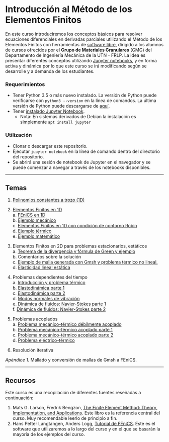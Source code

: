 # Introducción al Método de los Elementos Finitos

En este curso introduciremos los conceptos básicos para resolver ecuaciones diferenciales en derivadas parciales utilizando el Método de los Elementos Finitos con herramientas de [software libre](https://es.wikipedia.org/wiki/Software_libre), dirigido a los alumnos de cursos ofrecidos por el **Grupo de Materiales Granulares** (GMG) del Departamento de Ingeniería Mecánica de la UTN - FRLP.
La idea es presentar diferentes conceptos utilizando [Jupyter notebooks](https://Jupyter.org/), y en forma activa y dinámica por lo que este curso se irá modificando según se desarrolle y a demanda de los estudiantes.

### Requerimientos

- Tener Python 3.5 o más nuevo instalado. La versión de Python puede verificarse con `python3 --version` en la línea de comandos. La última versión de Python puede descargarse de [aquí](https://www.python.org/downloads/).
- Tener [instalado Jupyter Notebook](https://jupyter.readthedocs.io/en/latest/install.html).
    - Nota: En sistemas derivados de Debian la instalación es simplemente `apt install jupyter`


### Utilización
- Clonar o descargar este repositorio.
- Ejecutar `jupyter notebook` en la línea de comando dentro del directorio del repositorio.
- Se abrirá una sesión de notebook de Jupyter en el navegador y se puede comenzar a navegar a través de los notebooks disponibles.

---

## Temas
1. [Polinomios constantes a trozo (1D)](https://nbviewer.jupyter.org/github/rirastorza/Intro2FEM/blob/master/Polinomios_constantes_atrozo/polinomios.ipynb)
2. [Elementos Finitos en 1D](https://nbviewer.jupyter.org/github/rirastorza/Intro2FEM/blob/master/Elementos_finitos_en_1D/fem1D.ipynb)<br>
    a. [FEniCS en 1D](https://github.com/rirastorza/Intro2FEM/blob/master/Elementos_finitos_en_1D/fem1D_introFEniCS.ipynb)<br>
    b. [Ejemplo mecánico](https://github.com/rirastorza/Intro2FEM/blob/master/Elementos_finitos_en_1D/mecanica1D.ipynb)<br> 
    c. [Elementos Finitos en 1D con condición de contorno Robin](https://github.com/rirastorza/Intro2FEM/blob/master/Elementos_finitos_en_1D/fem1D_Robin.ipynb)<br>
    d. [Ejemplo térmico](https://github.com/rirastorza/Intro2FEM/blob/master/Elementos_finitos_en_1D/termico1D.ipynb)<br>
    e. [Ejemplo matemático](https://github.com/rirastorza/Intro2FEM/blob/master/Elementos_finitos_en_1D/matematico1D.ipynb)<br>
3. Elementos Finitos en 2D para problemas estacionarios, estáticos <br>
    a. [Teorema de la divergencia y fórmula de Green y ejemplo](https://github.com/rirastorza/Intro2FEM/blob/master/Elementos_finitos_en_2D/fem2D.ipynb)<br>
    b. Comentarios sobre la solución <br>
    c. [Ejemplo de malla generada con Gmsh y problema térmico no lineal.](https://github.com/rirastorza/Intro2FEM/blob/master/Elementos_finitos_en_2D/termico2D.ipynb)<br>
    d. [Elasticidad lineal estática](https://github.com/rirastorza/Intro2FEM/blob/master/Elementos_finitos_en_2D/ElasticidadLineal2D.ipynb)<br>
4. Problemas dependientes del tiempo<br>
    a. [Introducción y problema térmico](https://github.com/rirastorza/Intro2FEM/blob/master/Problemas_dependientes_del_tiempo/Introduccion_problema_termico.ipynb)<br>
    b. [Elastodinámica parte 1](https://github.com/rirastorza/Intro2FEM/blob/master/Problemas_dependientes_del_tiempo/Problema_elastodinamico.ipynb) <br>
    c. [Elastodinámica parte 2](https://github.com/rirastorza/Intro2FEM/blob/master/Problemas_dependientes_del_tiempo/Problema_elastodinamico2.ipynb) <br>
    d. [Modos normales de vibración](https://github.com/rirastorza/Intro2FEM/blob/master/Problemas_dependientes_del_tiempo/AnalisisModosdeVibracion.ipynb) <br>
    e. [Dinámica de fluidos: Navier-Stokes parte 1](https://github.com/rirastorza/Intro2FEM/blob/master/Problemas_dependientes_del_tiempo/navier_stokes_parte1.ipynb) <br>
    f. [Dinámica de fluidos: Navier-Stokes parte 2](https://github.com/rirastorza/Intro2FEM/blob/master/Problemas_dependientes_del_tiempo/navier_stokes_parte2.ipynb) <br>
5. Problemas acoplados<br>
    a. [Problema mecánico-térmico débilmente acoplado](https://github.com/rirastorza/Intro2FEM/blob/master/Problemas%20acoplados/TermoelasticidadLinealParte1.ipynb)<br>
    b. [Problema mecánico-térmico acoplado parte 1](https://github.com/rirastorza/Intro2FEM/blob/master/Problemas%20acoplados/TermoelasticidadLinealParte1.ipynb)<br>
    c. [Problema mecánico-térmico acoplado parte 2](https://github.com/rirastorza/Intro2FEM/blob/master/Problemas%20acoplados/TermoelasticidadLinealParte2.ipynb)<br>
    d. [Problema eléctrico-térmico](https://github.com/rirastorza/Intro2FEM/blob/master/Problemas%20acoplados/ElectricoTermico.ipynb) <br>

6. Resolución iterativa

*Apéndice 1.* Mallado y conversión de mallas de Gmsh a FEniCS.

---

## Recursos
Este curso es una recopilación de diferentes fuentes reseñadas a continuación:

1. Mats G. Larson, Fredrik Bengzon, [The Finite Element Method: Theory, Implementation, and Applications](https://www.springer.com/gp/book/9783642332869). Este libro es la referencia central del curso. Muy recomendable leerlo de principio a fin.
2. Hans Petter Langtangen, Anders Logg, [Tutorial de FEniCS](https://fenicsproject.org/tutorial/). Este es el software que utilizaremos a lo largo del curso y en el que se basarán la mayoría de los ejemplos del curso. 

